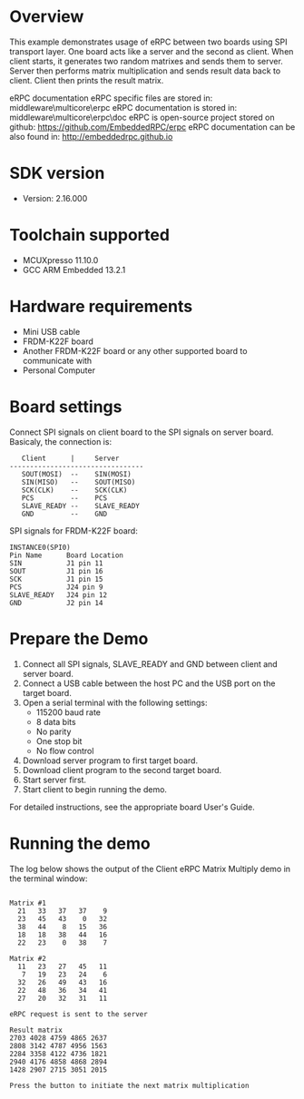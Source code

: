 Overview
========
This example demonstrates usage of eRPC between two boards using SPI transport layer.
One board acts like a server and the second as client. When client starts, it generates two random
matrixes and sends them to server. Server then performs matrix multiplication and sends
result data back to client. Client then prints the result matrix.

eRPC documentation
eRPC specific files are stored in: middleware\multicore\erpc
eRPC documentation is stored in: middleware\multicore\erpc\doc
eRPC is open-source project stored on github: https://github.com/EmbeddedRPC/erpc
eRPC documentation can be also found in: http://embeddedrpc.github.io

SDK version
===========
- Version: 2.16.000

Toolchain supported
===================
- MCUXpresso  11.10.0
- GCC ARM Embedded  13.2.1

Hardware requirements
=====================
- Mini USB cable
- FRDM-K22F board
- Another FRDM-K22F board or any other supported board to communicate with
- Personal Computer

Board settings
==============
Connect SPI signals on client board to the SPI signals on server board. Basicaly, the connection is:
~~~~~~~~~~~~~~~~~~~~~~~~~~~~~~~~~~~~~~~~~~~~~~~~~~~~~~
   Client      |     Server
---------------------------------
   SOUT(MOSI)  --    SIN(MOSI)
   SIN(MISO)   --    SOUT(MISO)
   SCK(CLK)    --    SCK(CLK)
   PCS         --    PCS
   SLAVE_READY --    SLAVE_READY
   GND         --    GND
~~~~~~~~~~~~~~~~~~~~~~~~~~~~~~~~~~~~~~~~~~~~~~~~~~~~~~

SPI signals for FRDM-K22F board:
~~~~~~~~~~~~~~~~~~~~~~~~~~~~~~~~~~~~~~~~~~~~~~~~~~~~~~
INSTANCE0(SPI0)
Pin Name      Board Location
SIN           J1 pin 11
SOUT          J1 pin 16
SCK           J1 pin 15
PCS           J24 pin 9
SLAVE_READY   J24 pin 12
GND           J2 pin 14
~~~~~~~~~~~~~~~~~~~~~~~~~~~~~~~~~~~~~~~~~~~~~~~~~~~~~~

Prepare the Demo
================
1.  Connect all SPI signals, SLAVE_READY and GND between client and server board.
2.  Connect a USB cable between the host PC and the USB port on the target board.
3.  Open a serial terminal with the following settings:
    - 115200 baud rate
    - 8 data bits
    - No parity
    - One stop bit
    - No flow control
4.  Download server program to first target board.
5.  Download client program to the second target board.
6.  Start server first.
7.  Start client to begin running the demo.

For detailed instructions, see the appropriate board User's Guide.

Running the demo
================
The log below shows the output of the Client eRPC Matrix Multiply demo in the terminal window:
~~~~~~~~~~~~~~~~~~~~~~~~~~~~~~~~~~~

Matrix #1
  21   33   37   37    9
  23   45   43    0   32
  38   44    8   15   36
  18   18   38   44   16
  22   23    0   38    7

Matrix #2
  11   23   27   45   11
   7   19   23   24    6
  32   26   49   43   16
  22   48   36   34   41
  27   20   32   31   11

eRPC request is sent to the server

Result matrix
2703 4028 4759 4865 2637
2808 3142 4787 4956 1563
2284 3358 4122 4736 1821
2940 4176 4858 4868 2894
1428 2907 2715 3051 2015

Press the button to initiate the next matrix multiplication
~~~~~~~~~~~~~~~~~~~~~~~~~~~~~~~~~~~
